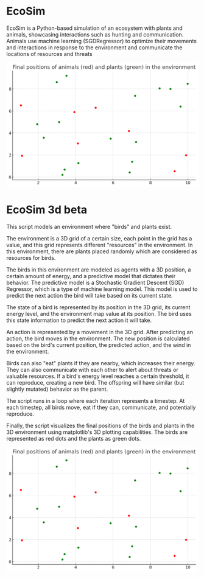 # EcoSim
EcoSim is a Python-based simulation of an ecosystem with plants and animals, showcasing interactions such as hunting and communication. Animals use machine learning (SGDRegressor) to optimize their movements and interactions in response to the environment and communicate the locations of resources and threats

![EcoSim Plot](ecosim_plot.png.png "Final positions of animals and plants in the simulation")


# EcoSim 3d beta 


This script models an environment where "birds" and plants exist.

The environment is a 3D grid of a certain size, each point in the grid has a value, and this grid represents different "resources" in the environment. In this environment, there are plants placed randomly which are considered as resources for birds.

The birds in this environment are modeled as agents with a 3D position, a certain amount of energy, and a predictive model that dictates their behavior. The predictive model is a Stochastic Gradient Descent (SGD) Regressor, which is a type of machine learning model. This model is used to predict the next action the bird will take based on its current state.

The state of a bird is represented by its position in the 3D grid, its current energy level, and the environment map value at its position. The bird uses this state information to predict the next action it will take.

An action is represented by a movement in the 3D grid. After predicting an action, the bird moves in the environment. The new position is calculated based on the bird's current position, the predicted action, and the wind in the environment.

Birds can also "eat" plants if they are nearby, which increases their energy. They can also communicate with each other to alert about threats or valuable resources. If a bird's energy level reaches a certain threshold, it can reproduce, creating a new bird. The offspring will have similar (but slightly mutated) behavior as the parent.

The script runs in a loop where each iteration represents a timestep. At each timestep, all birds move, eat if they can, communicate, and potentially reproduce.

Finally, the script visualizes the final positions of the birds and plants in the 3D environment using matplotlib's 3D plotting capabilities. The birds are represented as red dots and the plants as green dots.

![EcoSim Plot](ecosim_plot.png.png "Final positions of animals and plants in the simulation")
